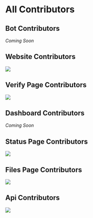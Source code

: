 # All Contributors

## Bot Contributors
*Coming Soon*

## Website Contributors
<a href="https://github.com/MITPAcademy/mitpa.tech/graphs/contributors">
  <img src="https://contrib.rocks/image?repo=MITPAcademy/mitpa.tech" />
</a>

## Verify Page Contributors
<a href="https://github.com/MITPAcademy/verify.mitpa.tech/graphs/contributors">
  <img src="https://contrib.rocks/image?repo=MITPAcademy/verify.mitpa.tech" />
</a>

## Dashboard Contributors
*Coming Soon*

## Status Page Contributors
<a href="https://github.com/MITPAcademy/status.mitpa.tech/graphs/contributors">
  <img src="https://contrib.rocks/image?repo=MITPAcademy/status.mitpa.tech" />
</a>

## Files Page Contributors
<a href="https://github.com/MITPAcademy/files.mitpa.tech/graphs/contributors">
  <img src="https://contrib.rocks/image?repo=MITPAcademy/files.mitpa.tech" />
</a>

## Api Contributors
<a href="https://github.com/MITPAcademy/api.mitpa.tech/graphs/contributors">
  <img src="https://contrib.rocks/image?repo=MITPAcademy/api.mitpa.tech" />
</a>
